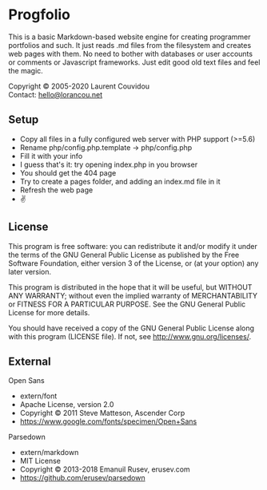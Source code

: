 Progfolio
================================================================================

This is a basic Markdown-based website engine for creating programmer
portfolios and such. It just reads .md files from the filesystem and creates web
pages with them. No need to bother with databases or user accounts or comments
or Javascript frameworks. Just edit good old text files and feel the magic.

Copyright © 2005-2020 Laurent Couvidou  
Contact: <hello@lorancou.net>

Setup
--------------------------------------------------------------------------------

- Copy all files in a fully configured web server with PHP support (>=5.6)
- Rename php/config.php.template → php/config.php
- Fill it with your info
- I guess that's it: try opening index.php in you browser
- You should get the 404 page
- Try to create a pages folder, and adding an index.md file in it
- Refresh the web page
- ✌ 

License
--------------------------------------------------------------------------------

This program is free software: you can redistribute it and/or modify it under
the terms of the GNU General Public License as published by the Free Software
Foundation, either version 3 of the License, or (at your option) any later
version.

This program is distributed in the hope that it will be useful, but WITHOUT ANY
WARRANTY; without even the implied warranty of MERCHANTABILITY or FITNESS FOR A
PARTICULAR PURPOSE.  See the GNU General Public License for more details.

You should have received a copy of the GNU General Public License along with
this program (LICENSE file). If not, see <http://www.gnu.org/licenses/>.

External
--------------------------------------------------------------------------------

Open Sans
- extern/font
- Apache License, version 2.0
- Copyright © 2011 Steve Matteson, Ascender Corp
- <https://www.google.com/fonts/specimen/Open+Sans>

Parsedown
- extern/markdown
- MIT License
- Copyright © 2013-2018 Emanuil Rusev, erusev.com
- <https://github.com/erusev/parsedown>
